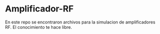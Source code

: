 # Amplificador-RF

En este repo se encontraron archivos para la simulacion de amplificadores RF. 
El conocimiento te hace libre.
